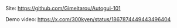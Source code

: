 Site:
https://github.com/Gimeitarou/Autogui-101

Demo video:
https://x.com/300kyen/status/1867874449443496404
